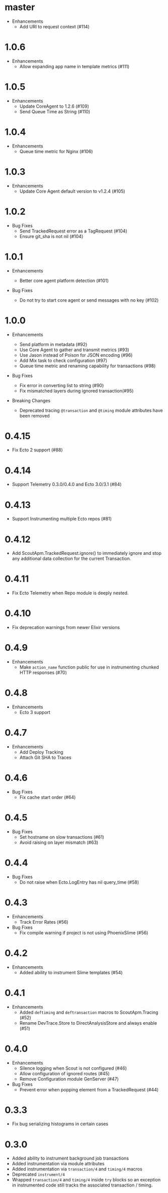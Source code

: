 # master

* Enhancements
  * Add URI to request context (#114)

# 1.0.6

* Enhancements
  * Allow expanding app name in template metrics (#111)

# 1.0.5

* Enhancements
  * Update CoreAgent to 1.2.6 (#109)
  * Send Queue Time as String (#110)

# 1.0.4

* Enhancements
  * Queue time metric for Nginx (#106)

# 1.0.3

* Enhancements
  * Update Core Agent default version to v1.2.4 (#105)

# 1.0.2

* Bug Fixes
  * Send TrackedRequest error as a TagRequest (#104)
  * Ensure git\_sha is not nil (#104)

# 1.0.1

* Enhancements
  * Better core agent platform detection (#101)

* Bug Fixes
  * Do not try to start core agent or send messages with no key (#102)


# 1.0.0

* Enhancements
  * Send platform in metadata (#92)
  * Use Core Agent to gather and transmit metrics (#93)
  * Use Jason instead of Poison for JSON encoding (#96)
  * Add Mix task to check configuration (#97)
  * Queue time metric and renaming capability for transactions (#98)

* Bug Fixes
  * Fix error in converting list to string (#90)
  * Fix mismatched layers during ignored transaction(#95)

* Breaking Changes
  * Deprecated tracing `@transaction` and `@timing` module attributes have been removed

# 0.4.15

* Fix Ecto 2 support (#88)

# 0.4.14

* Support Telemetry 0.3.0/0.4.0 and Ecto 3.0/3.1 (#84)

# 0.4.13

* Support Instrumenting multiple Ecto repos (#81)

# 0.4.12

* Add ScoutApm.TrackedRequest.ignore() to immediately ignore and stop any
  additional data collection for the current Transaction.

# 0.4.11

* Fix Ecto Telemetry when Repo module is deeply nested.

# 0.4.10

* Fix deprecation warnings from newer Elixir versions

# 0.4.9

* Enhancements
  * Make `action_name` function public for use in instrumenting chunked HTTP responses (#70)

# 0.4.8

* Enhancements
  * Ecto 3 support

# 0.4.7

* Enhancements
  * Add Deploy Tracking
  * Attach Git SHA to Traces

# 0.4.6

* Bug Fixes
  * Fix cache start order (#64)

# 0.4.5

* Bug Fixes
  * Set hostname on slow transactions (#61)
  * Avoid raising on layer mismatch (#63)

# 0.4.4

* Bug Fixes
  * Do not raise when Ecto.LogEntry has nil query\_time (#58)

# 0.4.3

* Enhancements
  * Track Error Rates (#56)
* Bug Fixes
  * Fix compile warning if project is not using PhoenixSlime (#56)

# 0.4.2

* Enhancements
  * Added ability to instrument Slime templates (#54)

# 0.4.1

* Enhancements
  * Added `deftiming` and `deftransaction` macros to ScoutApm.Tracing (#52)
  * Rename DevTrace.Store to DirectAnalysisStore and always enable (#51)

# 0.4.0
* Enhancements
  * Silence logging when Scout is not configured (#46)
  * Allow configuration of ignored routes (#45)
  * Remove Configuration module GenServer (#47)
* Bug Fixes
  * Prevent error when popping element from a TrackedRequest (#44)

# 0.3.3

* Fix bug serializing histograms in certain cases

# 0.3.0

* Added ability to instrument background job transactions
* Added instrumentation via module attributes
* Added instrumentation via `transaction/4` and `timing/4` macros
* Deprecated `instrument/4`
* Wrapped `transaction/4` and `timing/4` inside `try` blocks so an exception in instrumented code still tracks the associated transaction / timing.
